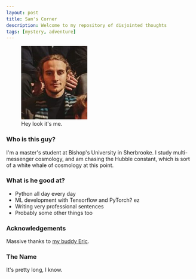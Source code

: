 ```yaml
---
layout: post
title: Sam's Corner
description: Welcome to my repository of disjointed thoughts
tags: [mystery, adventure]
---
```


<figure>
	<img src="/images/staircaseguy.jpg">
	<figcaption>Hey look it's me.</figcaption>
</figure>

### Who is this guy?
I'm a master's student at Bishop's University in Sherbrooke. I study multi-messenger cosmology,
and am chasing the Hubble constant, which is sort of a white whale of cosmology at this point.

### What is he good at?
* Python all day every day
* ML development with Tensorflow and PyTorch? ez
* Writing very professional sentences
* Probably some other things too

### Acknowledgements
Massive thanks to [my buddy Eric](https://www.youtube.com/watch?app=desktop&v=dQw4w9WgXcQ).

### The Name
It's pretty long, I know.